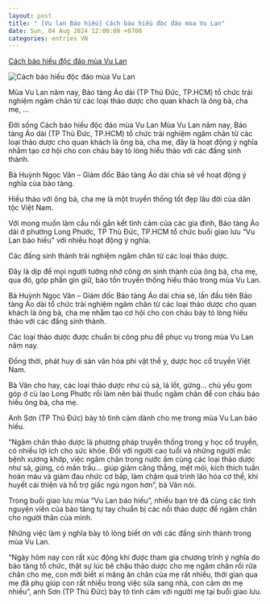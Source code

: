 ```yaml
---
layout: post
title: " [Vu lan Báo hiếu] Cách báo hiếu độc đáo mùa Vu Lan"
date: Sun, 04 Aug 2024 12:00:00 +0700
categories: entries VN
---
```

[Cách báo hiếu độc đáo mùa Vu Lan](https://congly.vn/cach-bao-hieu-doc-dao-mua-vu-lan-442967.html)

![Cách báo hiếu độc đáo mùa Vu Lan](https://cly.1cdn.vn/thumbs/1200x630/2024/08/04/z5697862892989_ffc5e0d44ebebe95bbbad6eac3fbd76b(1).jpg)

Mùa Vu Lan năm nay, Bảo tàng Áo dài (TP Thủ Đức, TP.HCM) tổ chức trải nghiệm ngâm chân từ các loại thảo dược cho quan khách là ông bà, cha mẹ, ...

Đời sống Cách báo hiếu độc đáo mùa Vu Lan Mùa Vu Lan năm nay, Bảo tàng Áo dài (TP Thủ Đức, TP.HCM) tổ chức trải nghiệm ngâm chân từ các loại thảo dược cho quan khách là ông bà, cha mẹ, đây là hoạt động ý nghĩa nhằm tạo cơ hội cho con cháu bày tỏ lòng hiếu thảo với các đấng sinh thành.

Bà Huỳnh Ngọc Vân – Giám đốc Bảo tàng Áo dài chia sẻ về hoạt động ý nghĩa của bảo tàng.

Hiếu thảo với ông bà, cha mẹ là một truyền thống tốt đẹp lâu đời của dân tộc Việt Nam.

Với mong muốn làm cầu nối gắn kết tình cảm của các gia đình, Bảo tàng Áo dài ở phường Long Phước, TP Thủ Đức, TP.HCM tổ chức buổi giao lưu “Vu Lan báo hiếu" với nhiều hoạt động ý nghĩa.

Các đấng sinh thành trải nghiệm ngâm chân từ các loại thảo dược.

Đây là dịp để mọi người tưởng nhớ công ơn sinh thành của ông bà, cha mẹ, qua đó, góp phần gìn giữ, bảo tồn truyền thống hiếu thảo trong mùa Vu Lan.

Bà Huỳnh Ngọc Vân – Giám đốc Bảo tàng Áo dài chia sẻ, lần đầu tiên Bảo tàng Áo dài tổ chức trải nghiệm ngâm chân từ các loại thảo dược cho quan khách là ông bà, cha mẹ nhằm tạo cơ hội cho con cháu bày tỏ lòng hiếu thảo với các đấng sinh thành.

Các loại thảo dược được chuẩn bị công phu để phục vụ trong mùa Vu Lan năm nay.

Đồng thời, phát huy di sản văn hóa phi vật thể y, dược học cổ truyền Việt Nam.

Bà Vân cho hay, các loại thảo dược như củ sả, lá lốt, gừng… chủ yếu gom góp ở cù lao Long Phước rồi làm nên bài thuốc ngâm chân để con cháu báo hiếu ông bà, cha mẹ.

Anh Sơn (TP Thủ Đức) bày tỏ tình cảm dành cho mẹ trong mùa Vu Lan báo hiếu.

“Ngâm chân thảo dược là phương pháp truyền thống trong y học cổ truyền, có nhiều lợi ích cho sức khỏe. Đối với người cao tuổi và những người mắc bệnh xương khớp, việc ngâm chân trong nước ấm cùng các loại thảo dược như sả, gừng, cỏ mần trầu... giúp giảm căng thẳng, mệt mỏi, kích thích tuần hoàn máu và giảm đau nhức cơ bắp, làm chậm quá trình lão hóa cơ thể, khí huyết cải thiện và hỗ trợ giấc ngủ ngon hơn”, bà Vân nói.

Trong buổi giao lưu mùa “Vu Lan báo hiếu”, nhiều bạn trẻ đã cùng các tình nguyện viên của bảo tàng tự tay chuẩn bị các nồi thảo dược để ngâm chân cho người thân của mình.

Những việc làm ý nghĩa bày tỏ lòng biết ơn với các đấng sinh thành trong mùa Vu Lan.

“Ngày hôm nay con rất xúc động khi được tham gia chương trình ý nghĩa do bảo tàng tổ chức, thật sự lúc bê chậu thảo dược cho mẹ ngâm chân rồi rửa chân cho mẹ, con mới biết xi măng ăn chân của mẹ rất nhiều, thời gian qua mẹ đã phụ giúp con rất nhiều trong việc sửa sang nhà, con cảm ơn mẹ nhiều”, anh Sơn (TP Thủ Đức) bày tỏ tình cảm với người mẹ tại buổi giao lưu.

